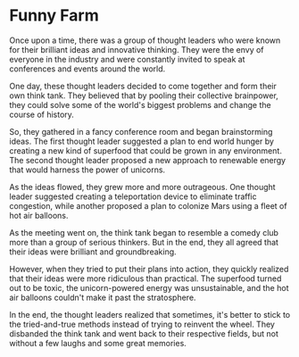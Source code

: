 # Funny Farm

Once upon a time, there was a group of thought leaders who were known for their brilliant ideas and
innovative thinking. They were the envy of everyone in the industry and were constantly invited to
speak at conferences and events around the world.

One day, these thought leaders decided to come together and form their own think tank. They believed
that by pooling their collective brainpower, they could solve some of the world's biggest problems
and change the course of history.

So, they gathered in a fancy conference room and began brainstorming ideas. The first thought leader
suggested a plan to end world hunger by creating a new kind of superfood that could be grown in any
environment. The second thought leader proposed a new approach to renewable energy that would
harness the power of unicorns.

As the ideas flowed, they grew more and more outrageous. One thought leader suggested creating a
teleportation device to eliminate traffic congestion, while another proposed a plan to colonize
Mars using a fleet of hot air balloons.

As the meeting went on, the think tank began to resemble a comedy club more than a group of serious
thinkers. But in the end, they all agreed that their ideas were brilliant and groundbreaking.

However, when they tried to put their plans into action, they quickly realized that their ideas were
more ridiculous than practical. The superfood turned out to be toxic, the unicorn-powered energy
was unsustainable, and the hot air balloons couldn't make it past the stratosphere.

In the end, the thought leaders realized that sometimes, it's better to stick to the tried-and-true
methods instead of trying to reinvent the wheel. They disbanded the think tank and went back to
their respective fields, but not without a few laughs and some great memories.